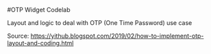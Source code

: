 #OTP Widget Codelab

Layout and logic to deal with OTP (One Time Password) use case

Source: https://yithub.blogspot.com/2019/02/how-to-implement-otp-layout-and-coding.html